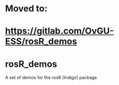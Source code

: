 # Moved to:
# https://gitlab.com/OvGU-ESS/rosR_demos

# rosR_demos
A set of demos for the rosR (Indigo) package.
